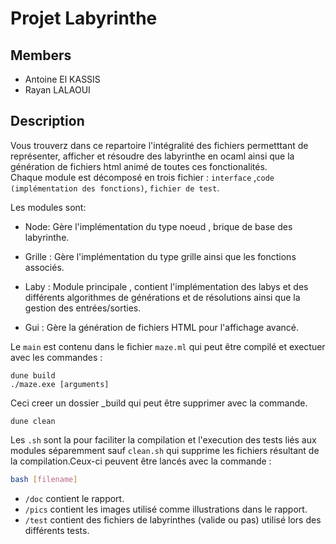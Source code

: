 # Projet Labyrinthe

## Members
- Antoine El KASSIS
- Rayan LALAOUI

## Description

Vous trouverz dans ce repartoire l'intégralité des fichiers permetttant de représenter, afficher et résoudre des labyrinthe en ocaml ainsi que la génération de fichiers html animé de toutes ces fonctionalités.<br>
Chaque module est décomposé en trois fichier : `interface` ,`code (implémentation des fonctions)`, `fichier de test`.<br>


Les modules sont:<br>
- Node: Gère l'implémentation du type noeud , brique de base des labyrinthe.

- Grille : Gère l'implémentation du type grille ainsi que les fonctions associés.

- Laby : Module principale , contient l'implémentation des labys et des différents algorithmes de générations et de résolutions ainsi que la gestion des entrées/sorties.

- Gui : Gère la génération de fichiers HTML pour l'affichage avancé.

Le `main` est contenu dans le fichier `maze.ml` qui peut être compilé et exectuer avec les commandes : 
```shell
dune build 
./maze.exe [arguments]
```
Ceci creer un dossier _build qui peut être supprimer avec la commande.
```
dune clean
```

Les `.sh` sont la pour faciliter la compilation et l'execution des tests liés aux modules séparemment sauf `clean.sh` qui supprime les fichiers résultant de la compilation.Ceux-ci peuvent être lancés avec la commande :
```bash
bash [filename]
```

- `/doc` contient le rapport.
- `/pics` contient les images utilisé comme illustrations dans le rapport.
- `/test` contient des fichiers de labyrinthes (valide ou pas) utilisé lors des différents tests.

